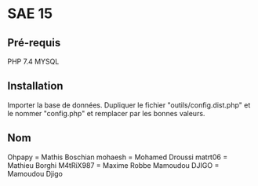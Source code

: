 # SAE 15

## Pré-requis

PHP 7.4
MYSQL

## Installation

Importer la base de données.
Dupliquer le fichier "outils/config.dist.php" et le nommer "config.php" et remplacer par les bonnes valeurs.


## Nom

Ohpapy = Mathis Boschian
mohaesh = Mohamed Droussi
matrt06 = Mathieu Borghi
M4tRiX987 = Maxime Robbe
Mamoudou DJIGO = Mamoudou Djigo
